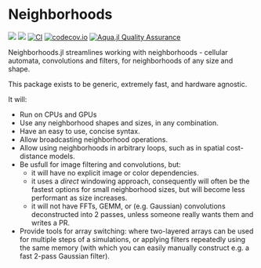 # Neighborhoods

[![](https://img.shields.io/badge/docs-stable-blue.svg)](https://rafaqz.github.io/Neighborhoods.jl/stable)
[![](https://img.shields.io/badge/docs-dev-blue.svg)](https://rafaqz.github.io/Neighborhoods.jl/dev)
[![CI](https://github.com/rafaqz/Neighborhoods.jl/actions/workflows/ci.yml/badge.svg)](https://github.com/rafaqz/Neighborhoods.jl/actions/workflows/ci.yml)
[![codecov.io](http://codecov.io/github/rafaqz/Neighborhoods.jl/coverage.svg?branch=master)](http://codecov.io/github/rafaqz/Neighborhoods.jl?branch=master)
[![Aqua.jl Quality Assurance](https://img.shields.io/badge/Aqua.jl-%F0%9F%8C%A2-aqua.svg)](https://github.com/JuliaTesting/Aqua.jl)

Neighborhoods.jl streamlines working with neighborhoods - cellular automata,
convolutions and filters, for neighborhoods of any size and
shape.

This package exists to be generic, extremely fast, and hardware agnostic.

It will:

- Run on CPUs and GPUs
- Use any neighborhood shapes and sizes, in any combination.
- Have an easy to use, concise syntax.
- Allow broadcasting neighborhood operations.
- Allow using neighborhoods in arbitrary loops, such as in spatial cost-distance models.
- Be usfull for image filtering and convolutions, but:
  - it will have no explicit image or color dependencies.
  - it uses a _direct_ windowing approach, consequently will often be the fastest options
      for small neighborhood sizes, but will become less performant as size increases.
  - it will not have FFTs, GEMM, or (e.g. Gaussian) convolutions deconstructed into 2 passes,
      unless someone really wants them and writes a PR.
- Provide tools for array switching: where two-layered arrays can be used for
  multiple steps of a simulations, or applying filters repeatedly using the same
  memory (with which you can easily manually construct e.g. a fast 2-pass Gaussian filter).
